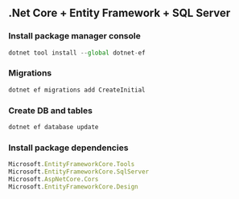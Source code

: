 ## .Net Core + Entity Framework + SQL Server

### Install package manager console

```js
dotnet tool install --global dotnet-ef
```

### Migrations

```js
dotnet ef migrations add CreateInitial
```

### Create DB and tables

```js
dotnet ef database update
```

### Install package dependencies

```js
Microsoft.EntityFrameworkCore.Tools
Microsoft.EntityFrameworkCore.SqlServer
Microsoft.AspNetCore.Cors
Microsoft.EntityFrameworkCore.Design
```
